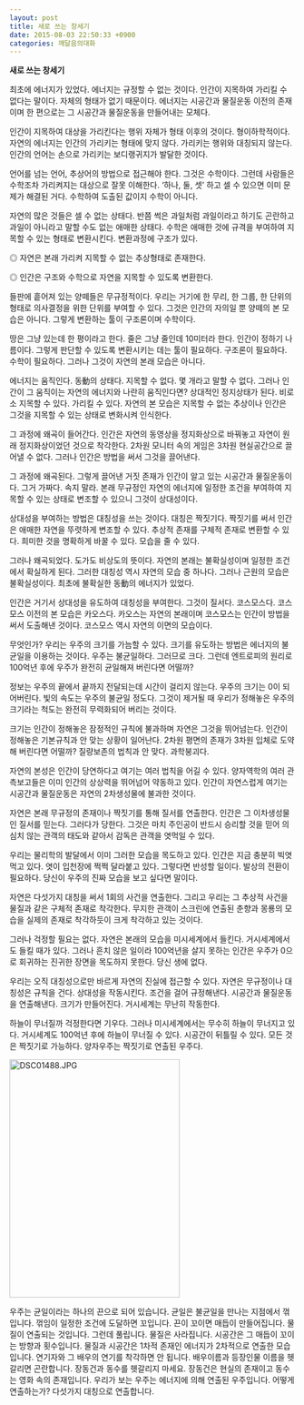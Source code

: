 ```yaml
---
layout: post
title: 새로 쓰는 창세기
date: 2015-08-03 22:50:33 +0900
categories: 깨달음의대화
---
```

**새로 쓰는 창세기** 

  


최초에 에너지가 있었다. 에너지는 규정할 수 없는 것이다. 인간이 지목하여 가리킬 수 없다는 말이다. 자체의 형태가 없기 때문이다. 에너지는 시공간과 물질운동 이전의 존재이며 한 편으로는 그 시공간과 물질운동을 만들어내는 모체다. 

  


인간이 지목하여 대상을 가리킨다는 행위 자체가 형태 이후의 것이다. 형이하학적이다. 자연의 에너지는 인간의 가리키는 형태에 맞지 않다. 가리키는 행위와 대칭되지 않는다. 인간의 언어는 손으로 가리키는 보디랭귀지가 발달한 것이다. 

  


언어를 넘는 언어, 추상어의 방법으로 접근해야 한다. 그것은 수학이다. 그런데 사람들은 수학조차 가리켜지는 대상으로 잘못 이해한다. ‘하나, 둘, 셋’ 하고 셀 수 있으면 이미 문제가 해결된 거다. 수학하여 도출된 값이지 수학이 아니다.

  


자연의 많은 것들은 셀 수 없는 상태다. 반쯤 썩은 과일처럼 과일이라고 하기도 곤란하고 과일이 아니라고 말할 수도 없는 애매한 상태다. 수학은 애매한 것에 규격을 부여하여 지목할 수 있는 형태로 변환시킨다. 변환과정에 구조가 있다. 

  


◎ 자연은 본래 가리켜 지목할 수 없는 추상형태로 존재한다.  
      
◎ 인간은 구조와 수학으로 자연을 지목할 수 있도록 변환한다. 

  


들판에 흩어져 있는 양떼들은 무규정적이다. 우리는 거기에 한 무리, 한 그룹, 한 단위의 형태로 의사결정을 위한 단위를 부여할 수 있다. 그것은 인간의 자의일 뿐 양떼의 본 모습은 아니다. 그렇게 변환하는 툴이 구조론이며 수학이다. 

  


땅은 그냥 있는데 한 평이라고 한다. 줄은 그냥 줄인데 10미터라 한다. 인간이 정하기 나름이다. 그렇게 판단할 수 있도록 변환시키는 데는 툴이 필요하다. 구조론이 필요하다. 수학이 필요하다. 그러나 그것이 자연의 본래 모습은 아니다. 

  


에너지는 움직인다. 동動의 상태다. 지목할 수 없다. 몇 개라고 말할 수 없다. 그러나 인간이 그 움직이는 자연의 에너지와 나란히 움직인다면? 상대적인 정지상태가 된다. 비로소 지목할 수 있다. 가리킬 수 있다. 자연의 본 모습은 지목할 수 없는 추상이나 인간은 그것을 지목할 수 있는 상태로 변화시켜 인식한다. 

  


그 과정에 왜곡이 들어간다. 인간은 자연의 동영상을 정지화상으로 바꿔놓고 자연이 원래 정지화상이었던 것으로 착각한다. 2차원 모니터 속의 게임은 3차원 현실공간으로 끌어낼 수 없다. 그러나 인간은 방법을 써서 그것을 끌어낸다. 

  


그 과정에 왜곡된다. 그렇게 끌어낸 거짓 존재가 인간이 알고 있는 시공간과 물질운동이다. 그거 가짜다. 속지 말라. 본래 무규정인 자연의 에너지에 일정한 조건을 부여하여 지목할 수 있는 상태로 변조할 수 있으니 그것이 상대성이다. 

  


상대성을 부여하는 방법은 대칭성을 쓰는 것이다. 대칭은 짝짓기다. 짝짓기를 써서 인간은 애매한 자연을 뚜렷하게 변조할 수 있다. 추상적 존재를 구체적 존재로 변환할 수 있다. 희미한 것을 명확하게 바꿀 수 있다. 모습을 줄 수 있다.

  


그러나 왜곡되었다. 도가도 비상도의 뜻이다. 자연의 본래는 불확실성이며 일정한 조건에서 확실하게 된다. 그러한 대칭성 역시 자연의 모습 중 하나다. 그러나 근원의 모습은 불확실성이다. 최초에 불확실한 동動의 에너지가 있었다. 

  


인간은 거기서 상대성을 유도하여 대칭성을 부여한다. 그것이 질서다. 코스모스다. 코스모스 이전의 본 모습은 카오스다. 카오스는 자연의 본래이며 코스모스는 인간이 방법을 써서 도출해낸 것이다. 코스모스 역시 자연의 이면의 모습이다.

  


무엇인가? 우리는 우주의 크기를 가늠할 수 있다. 크기를 유도하는 방법은 에너지의 불균일을 이용하는 것이다. 우주는 불균일하다. 그러므로 크다. 그런데 엔트로피의 원리로 100억년 후에 우주가 완전히 균일해져 버린다면 어떨까? 

  


정보는 우주의 끝에서 끝까지 전달되는데 시간이 걸리지 않는다. 우주의 크기는 0이 되어버린다. 빛의 속도는 우주의 불균일 정도다. 그것이 제거될 때 우리가 정해놓은 우주의 크기라는 척도는 완전히 무력화되어 버리는 것이다. 

  


크기는 인간이 정해놓은 잠정적인 규칙에 불과하며 자연은 그것을 뛰어넘는다. 인간이 정해놓은 기본규칙과 안 맞는 상황이 일어난다. 2차원 평면의 존재가 3차원 입체로 도약해 버린다면 어떨까? 질량보존의 법칙과 안 맞다. 과학붕괴다.

  


자연의 본성은 인간이 당연하다고 여기는 여러 법칙을 어길 수 있다. 양자역학의 여러 관측보고들은 이미 인간의 상상력을 뛰어넘어 약동하고 있다. 인간이 자연스럽게 여기는 시공간과 물질운동은 자연의 2차생성물에 불과한 것이다. 

  


자연은 본래 무규정의 존재이나 짝짓기를 통해 질서를 연출한다. 인간은 그 이차생성물인 질서를 믿는다. 그러다가 당한다. 그것은 마치 주인공이 반드시 승리할 것을 믿어 의심치 않는 관객의 태도와 같아서 감독은 관객을 엿먹일 수 있다. 

  


우리는 물리학의 발달에서 이미 그러한 모습을 목도하고 있다. 인간은 지금 충분히 빅엿먹고 있다. 엿이 입천장에 쩍쩍 달라붙고 있다. 그렇다면 반성할 일이다. 발상의 전환이 필요하다. 당신이 우주의 진짜 모습을 보고 싶다면 말이다. 

  


자연은 다섯가지 대칭을 써서 1회의 사건을 연출한다. 그리고 우리는 그 추상적 사건을 물질과 같은 구체적 존재로 착각한다. 무지한 관객이 스크린에 연출된 춘향과 몽룡의 모습을 실제의 존재로 착각하듯이 크게 착각하고 있는 것이다. 

  


그러나 걱정할 필요는 없다. 자연은 본래의 모습을 미시세계에서 들킨다. 거시세계에서도 들킬 때가 있다. 그러나 흔치 않은 일이라 100억년을 살지 못하는 인간은 우주가 0으로 회귀하는 진귀한 장면을 목도하지 못한다. 당신 생에 없다. 

  


우리는 오직 대칭성으로만 바르게 자연의 진실에 접근할 수 있다. 자연은 무규정이나 대칭성은 규칙을 건다. 상대성을 작동시킨다. 조건을 걸어 규정해낸다. 시공간과 물질운동을 연출해낸다. 크기가 만들어진다. 거시세계는 무난히 작동한다.

  


하늘이 무너질까 걱정한다면 기우다. 그러나 미시세계에서는 무수히 하늘이 무너지고 있다. 거시세계도 100억년 후에 하늘이 무너질 수 있다. 시공간이 뒤틀릴 수 있다. 모든 것은 짝짓기로 가능하다. 양자우주는 짝짓기로 연출된 우주다. 

  


  



 



 <img src="assets/attach/images/198/619/611/DSC01488.JPG" alt="DSC01488.JPG" width="300" height="419" /> 

  


우주는 균일이라는 하나의 끈으로 되어 있습니다. 균일은 불균일을 만나는 지점에서 꺾입니다. 꺾임이 일정한 조건에 도달하면 꼬입니다. 끈이 꼬이면 매듭이 만들어집니다. 물질이 연출되는 것입니다. 그런데 풀립니다. 물질은 사라집니다. 시공간은 그 매듭이 꼬이는 방향과 횟수입니다. 물질과 시공간은 1차적 존재인 에너지가 2차적으로 연출한 모습입니다. 연기자와 그 배우의 연기를 착각하면 안 됩니다. 배우이름과 등장인물 이름을 헷갈리면 곤란합니다. 장동건과 동수를 헷갈리지 마세요. 장동건은 현실의 존재이고 동수는 영화 속의 존재입니다. 우리가 보는 우주는 에너지에 의해 연출된 우주입니다. 어떻게 연출하는가? 다섯가지 대칭으로 연출합니다.
